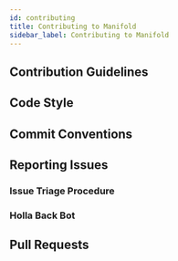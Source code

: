 ```yaml
---
id: contributing
title: Contributing to Manifold
sidebar_label: Contributing to Manifold
---
```


## Contribution Guidelines

## Code Style

## Commit Conventions

## Reporting Issues

### Issue Triage Procedure

### Holla Back Bot

## Pull Requests